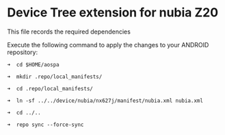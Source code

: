
Device Tree extension for nubia Z20
===============

This file records the required dependencies

Execute the following command to apply the changes to your ANDROID repository:

```
➜  cd $HOME/aospa

➜  mkdir .repo/local_manifests/

➜  cd .repo/local_manifests/

➜  ln -sf ../../device/nubia/nx627j/manifest/nubia.xml nubia.xml

➜  cd ../..

➜  repo sync --force-sync


```

